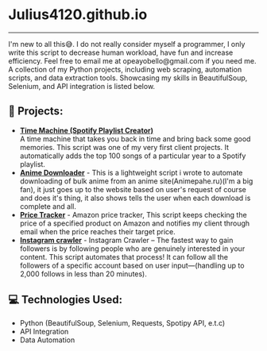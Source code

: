 # Julius4120.github.io
<hr>
I'm new to all this😅.
I do not really consider myself a programmer, I only write this script to decrease human workload, have fun and increase efficiency. Feel free to email me at opeayobello@gmail.com if you need me.
</hr>
A collection of my Python projects, including web scraping, automation scripts, and data extraction tools. Showcasing my skills in BeautifulSoup, Selenium, and API integration is listed below.

## 🔹 Projects:
- **[Time Machine (Spotify Playlist Creator)](https://github.com/Julius4120/Julius4120.github.io/blob/main/Time_machine.py)**  
  A time machine that takes you back in time and bring back some good memories. This script was one of my very first client projects. It automatically adds the top 100 songs of a particular year to a Spotify playlist.  
- **[Anime Downloader](https://github.com/Julius4120/Julius4120.github.io/tree/main/Anime%20downloader)** - This is a lightweight script i wrote to automate downloading of bulk anime from an anime site(Animepahe.ru)(I'm a big fan), it just goes up to the website based on user's request of course and does it's thing, it also shows tells the user when each download is complete and all.
- **[Price Tracker](https://github.com/Julius4120/Julius4120.github.io/blob/main/Price_tracker.py)** - Amazon price tracker, This script keeps checking the price of a specified product on Amazon and notifies my client through email when the price reaches their target price.
- **[Instagram crawler](https://github.com/Julius4120/Julius4120.github.io/tree/main/Instagram_crawler)** - Instagram Crawler – The fastest way to gain followers is by following people who are genuinely interested in your content. This script automates that process! It can follow all the followers of a specific account based on user input—(handling up to 2,000 follows in less than 20 minutes).



## 💻 Technologies Used:
- Python (BeautifulSoup, Selenium, Requests, Spotipy API, e.t.c)  
- API Integration  
- Data Automation  

